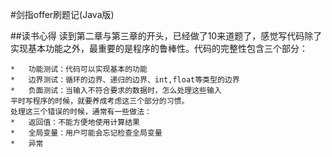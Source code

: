 #剑指offer刷题记(Java版)

##读书心得
    读到第二章与第三章的开头，已经做了10来道题了，感觉写代码除了实现基本功能之外，最重要的是程序的鲁棒性。代码的完整性包含三个部分：  

    *   功能测试：代码可以实现基本的功能
    *   边界测试：循环的边界、递归的边界、int,float等类型的边界
    *   负面测试：当输入不符合要求的数据时，怎么处理这些输入  
    平时写程序的时候，就要养成考虑这三个部分的习惯。  
    处理这三个错误的时候，通常有一些做法：  
    *   返回值：不能方便地使用计算结果
    *   全局变量：用户可能会忘记检查全局变量
    *   异常
